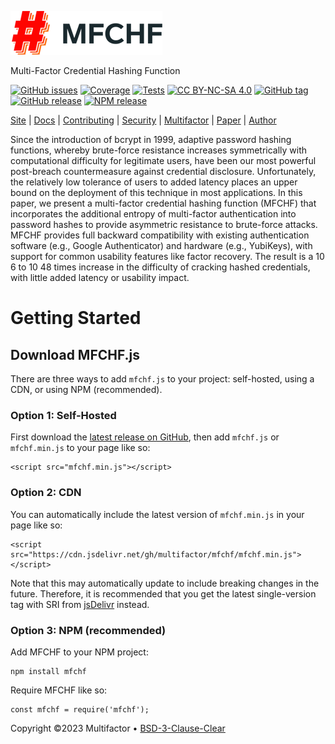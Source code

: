 [![MFCHF](https://raw.githubusercontent.com/multifactor/MFCHF/main/site/logo.png "MFCHF")](https://mfchf.com/ "MFCHF")

Multi-Factor Credential Hashing Function

[![GitHub issues](https://img.shields.io/github/issues/multifactor/MFCHF)](https://github.com/multifactor/MFCHF/issues)
[![Coverage](https://img.shields.io/badge/coverage-100%25-brightgreen)](https://www.mfchf.com/coverage)
[![Tests](https://img.shields.io/badge/tests-100%25-brightgreen)](https://www.mfchf.com/tests/mochawesome.html)
[![CC BY-NC-SA 4.0](https://img.shields.io/badge/license-BSD--3--Clause--Clear%204.0-brightgreen.svg)](https://github.com/multifactor/MFCHF/blob/main/LICENSE)
[![GitHub tag](https://img.shields.io/github/tag/multifactor/MFCHF.svg)](https://github.com/multifactor/MFCHF/tags)
[![GitHub release](https://img.shields.io/github/release/multifactor/MFCHF.svg)](https://github.com/multifactor/MFCHF/releases)
[![NPM release](https://img.shields.io/npm/v/mfchf.svg)](https://www.npmjs.com/package/mfchf)

[Site](https://mfchf.com/) |
[Docs](https://mfchf.com/docs/) |
[Contributing](https://github.com/multifactor/MFCHF/blob/main/CONTRIBUTING.md) |
[Security](https://github.com/multifactor/MFCHF/blob/main/SECURITY.md) |
[Multifactor](https://github.com/multifactor) |
[Paper](https://ieeexplore.ieee.org/document/10190544) |
[Author](https://github.com/VCNinc)

Since the introduction of bcrypt in 1999, adaptive password hashing functions, whereby brute-force resistance increases symmetrically with computational difficulty for legitimate users, have been our most powerful post-breach countermeasure against credential disclosure. Unfortunately, the relatively low tolerance of users to added latency places an upper bound on the deployment of this technique in most applications. In this paper, we present a multi-factor credential hashing function (MFCHF) that incorporates the additional entropy of multi-factor authentication into password hashes to provide asymmetric resistance to brute-force attacks. MFCHF provides full backward compatibility with existing authentication software (e.g., Google Authenticator) and hardware (e.g., YubiKeys), with support for common usability features like factor recovery. The result is a 10 6 to 10 48 times increase in the difficulty of cracking hashed credentials, with little added latency or usability impact.

# Getting Started
## Download MFCHF.js
There are three ways to add `mfchf.js` to your project: self-hosted, using a CDN, or using NPM (recommended).

### Option 1: Self-Hosted
First download the [latest release on GitHub](https://github.com/multifactor/MFCHF/releases), then add `mfchf.js` or `mfchf.min.js` to your page like so:

	<script src="mfchf.min.js"></script>

### Option 2: CDN
You can automatically include the latest version of `mfchf.min.js` in your page like so:

	<script src="https://cdn.jsdelivr.net/gh/multifactor/mfchf/mfchf.min.js"></script>

Note that this may automatically update to include breaking changes in the future. Therefore, it is recommended that you get the latest single-version tag with SRI from [jsDelivr](https://www.jsdelivr.com/package/npm/mfchf) instead.

### Option 3: NPM (recommended)
Add MFCHF to your NPM project:

	npm install mfchf


Require MFCHF like so:

	const mfchf = require('mfchf');

Copyright ©2023 Multifactor • [BSD-3-Clause-Clear](https://github.com/multifactor/MFCHF/blob/main/LICENSE)
